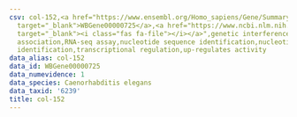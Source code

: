 ```yaml
---
csv: col-152,<a href="https://www.ensembl.org/Homo_sapiens/Gene/Summary?db=core;g=WBGene00000725"
  target="_blank">WBGene00000725</a>,<a href="https://www.ncbi.nlm.nih.gov/pubmed/27496166"
  target="_blank"><i class="fas fa-file"></i></a>",genetic interference,functional
  association,RNA-seq assay,nucleotide sequence identification,nucleotide sequence
  identification,transcriptional regulation,up-regulates activity
data_alias: col-152
data_id: WBGene00000725
data_numevidence: 1
data_species: Caenorhabditis elegans
data_taxid: '6239'
title: col-152
---
```

